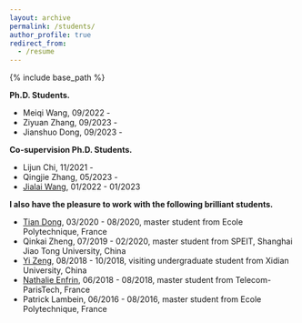 ```yaml
---
layout: archive
permalink: /students/
author_profile: true
redirect_from:
  - /resume
---
```


{% include base_path %}

**Ph.D. Students.**

* Meiqi Wang, 09/2022 -
* Ziyuan Zhang, 09/2023 -
* Jianshuo Dong, 09/2023 -

**Co-supervision Ph.D. Students.**

* Lijun Chi, 11/2021 -
* Qingjie Zhang, 05/2023 -
* [Jialai Wang](https://netsec.ccert.edu.cn/people/wjl19), 01/2022 - 01/2023

**I also have the pleasure to work with the following brilliant students.**

* [Tian Dong](https://chichidd.github.io/), 03/2020 - 08/2020, master student from Ecole Polytechnique, France 
* Qinkai Zheng, 07/2019 - 02/2020, master student from SPEIT, Shanghai Jiao Tong University, China 
* [Yi Zeng](https://yizeng623.github.io/), 08/2018 - 10/2018, visiting undergraduate student from Xidian University, China 
* [Nathalie Enfrin](https://www.linkedin.com/in/nathalie-enfrin-b47b1b152/?originalSubdomain=fr), 06/2018 - 08/2018, master student from Telecom-ParisTech, France 
* Patrick Lambein, 06/2016 - 08/2016, master student from Ecole Polytechnique, France


